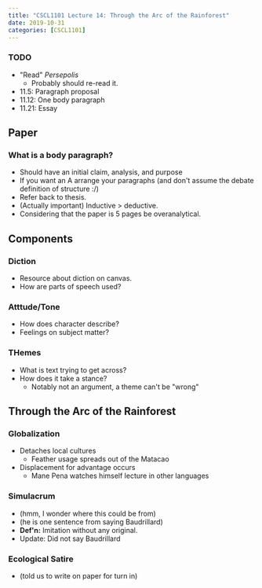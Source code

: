 ```yaml
---
title: "CSCL1101 Lecture 14: Through the Arc of the Rainforest"
date: 2019-10-31
categories: [CSCL1101]
---
```


### TODO

- "Read" *Persepolis*
    - Probably should re-read it.
- 11.5: Paragraph proposal
- 11.12: One body paragraph
- 11.21: Essay 

## Paper

### What is a body paragraph?

- Should have an initial claim, analysis, and purpose
- If you want an A arrange your paragraphs (and don't assume the debate definition of structure :/)
- Refer back to thesis.
- (Actually important) Inductive > deductive.
- Considering that the paper is 5 pages be overanalytical.

## Components

### Diction

- Resource about diction on canvas.
- How are parts of speech used?

### Atttude/Tone

- How does character describe?
- Feelings on subject matter?

### THemes

- What is text trying to get across?
- How does it take a stance?
    - Notably not an argument, a theme can't be "wrong"

## Through the Arc of the Rainforest

### Globalization

- Detaches local cultures
    - Feather usage spreads out of the Matacao
- Displacement for advantage occurs
    - Mane Pena watches himself lecture in other languages

### Simulacrum

- (hmm, I wonder where this could be from)
- (he is one sentence from saying Baudrillard)
- **Def'n:** Imitation without any original.
- Update: Did not say Baudrillard

### Ecological Satire

- (told us to write on paper for turn in)

